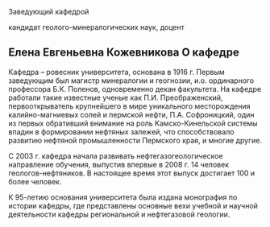 Заведующий кафедрой
   

 кандидат геолого-минералогических наук, доцент
   

**Елена Евгеньевна Кожевникова**
О кафедре
-------------------------------------------------------------------------------------------------------------





 Кафедра – ровесник университета, основана в 1916 г. Первым заведующим был магистр минералогии и геогнозии, и.о. ординарного профессора Б.К. Поленов, одновременно декан факультета. На кафедре работали такие известные ученые как П.И. Преображенский, первооткрыватель крупнейшего в мире уникального месторождения калийно-магниевых солей и пермской нефти, П.А. Софроницкий, один из первых обративший внимание на роль Камско-Кинельской системы впадин в формировании нефтяных залежей, что способствовало развитию нефтяной промышленности Пермского края, и многие другие.
   

  

 С 2003 г. кафедра начала развивать нефтегазогеологическое направление обучения, выпустив впервые в 2008 г. 14 человек геологов-нефтяников. В настоящее время этот выпуск достигает 100 и более человек.
   

  

 К 95-летию основания университета была издана монография по истории кафедры, где представлены основные вехи учебной и научной деятельности кафедры региональной и нефтегазовой геологии.